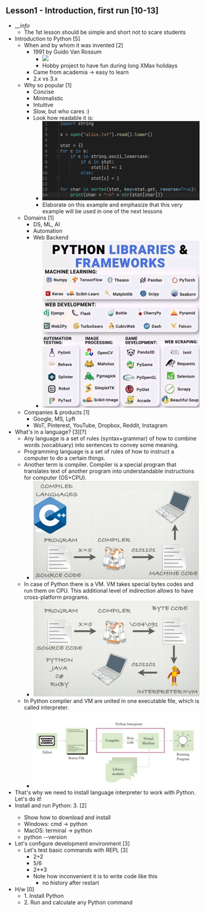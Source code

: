 ## Lesson1 - Introduction, first run [10-13]
-   *__info*
    -   The 1st lesson should be simple and short not to scare students
-   Introduction to Python [5]
    -   When and by whom it was invented [2]
        -   1991 by Guido Van Rossum
            -  ![](https://upload.wikimedia.org/wikipedia/commons/thumb/6/66/Guido_van_Rossum_OSCON_2006.jpg/220px-Guido_van_Rossum_OSCON_2006.jpg)
            - Hobby project to have fun during long XMax holidays
        -   Came from academia -> easy to learn
        -   2.x vs 3.x
    -   Why so popular [1]
        -   Concise
        -   Minimalistic
        -   Intuitive
        -   Slow, but who cares :)
        -   Look how readable it is:
            - ![](img/image_01.png)
            - Elaborate on this example and emphasize that this very example will be used in one of the next lessons
    - Domains [1]
        -   DS, ML, AI
        -   Automation
        -   Web Backend
            - ![](img/image_02.png)
    -   Companies & products [1]
        -   Google, MS, Lyft
        -   WoT, Pinterest, YouTube, Dropbox, Reddit, Instagram
-   What's in a language? [3][?]
    -   Any language is a set of rules (syntax+grammar) of how to combine words (vocabluary) into sentences to convey some meaning.
    -   Programming language is a set of rules of how to instruct a computer to do a certain things.
    -   Another term is compiler. Compiler is a special program that translates text of another program into understandable instructions for computer (OS+CPU).
        - ![](img/image_03.png)
    -   In case of Python there is a VM. VM takes special bytes codes and run them on CPU. This additional level of indirection allows to have cross-platform programs.
        - ![](img/image_04.png)
    -   In Python compiler and VM are united in one executable file, which is called interpreter.
        - ![](img/image_05.png)
  -   That's why we need to install language interpreter to work with Python. Let's do it!
-   Install and run Python: 3.<latest> [2]
    -   Show how to download and install
    -   Windows: cmd -> python
    -   MacOS: terminal -> python
    -   python --version
-   Let's configure development environment [3]
    -   Let's test basic commands with REPL [3]
        -   2+2
        -   5/6
        -   2**3
        -   Note how inconvenient it is to write code like this
            -   no history after restart
-   H/w [0]
    -   1\. Install Python
    -   2\. Run and calculate any Python command